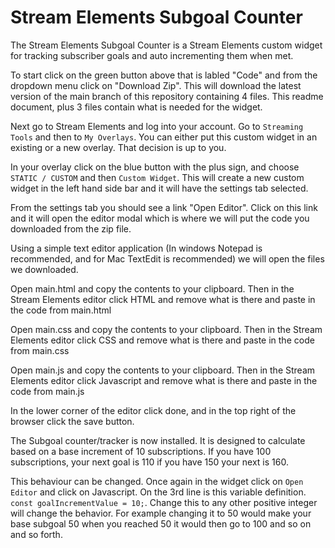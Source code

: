 # Stream Elements Subgoal Counter

The Stream Elements Subgoal Counter is a Stream Elements custom widget for tracking subscriber goals and auto incrementing them when met.

To start click on the green button above that is labled "Code" and from the dropdown menu click on "Download Zip".  This will download the latest version of the main branch of this repository containing 4 files.  This readme document, plus 3 files contain what is needed for the widget.

Next go to Stream Elements and log into your account.  Go to `Streaming Tools` and then to `My Overlays`.  You can either put this custom widget in an existing or a new overlay.  That decision is up to you.

In your overlay click on the blue button with the plus sign, and choose `STATIC / CUSTOM` and then `Custom Widget`.  This will create a new custom widget in the left hand side bar and it will have the settings tab selected.

From the settings tab you should see a link "Open Editor".  Click on this link and it will open the editor modal which is where we will put the code you downloaded from the zip file.

Using a simple text editor application (In windows Notepad is recommended, and for Mac TextEdit is recommended) we will open the files we downloaded.

Open main.html and copy the contents to your clipboard.  Then in the Stream Elements editor click HTML and remove what is there and paste in the code from main.html

Open main.css and copy the contents to your clipboard.  Then in the Stream Elements editor click CSS and remove what is there and paste in the code from main.css

Open main.js and copy the contents to your clipboard.  Then in the Stream Elements editor click Javascript and remove what is there and paste in the code from main.js

In the lower corner of the editor click done, and in the top right of the browser click the save button.

The Subgoal counter/tracker is now installed.  It is designed to calculate based on a base increment of 10 subscriptions.  If you have 100 subscriptions, your next goal is 110 if you have 150 your next is 160.

This behaviour can be changed.  Once again in the widget click on `Open Editor` and click on Javascript.  On the 3rd line is this variable definition. `const goalIncrementValue = 10;`.   Change this to any other positive integer will change the behavior.  For example changing it to 50 would make your base subgoal 50 when you reached 50 it would then go to 100 and so on and so forth.
